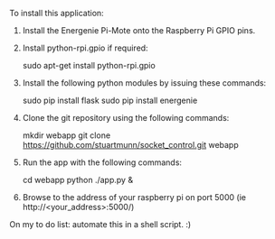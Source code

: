 To install this application:

1. Install the Energenie Pi-Mote onto the Raspberry Pi GPIO pins.

2. Install python-rpi.gpio if required: 

   sudo apt-get install python-rpi.gpio

3. Install the following python modules by issuing these commands:

   sudo pip install flask
   sudo pip install energenie

4. Clone the git repository using the following commands:
   
   mkdir webapp
   git clone https://github.com/stuartmunn/socket_control.git webapp
   
5. Run the app with the following commands:

   cd webapp
   python ./app.py &

6. Browse to the address of your raspberry pi on port 5000 (ie http://<your_address>:5000/)  


On my to do list: automate this in a shell script. :)
